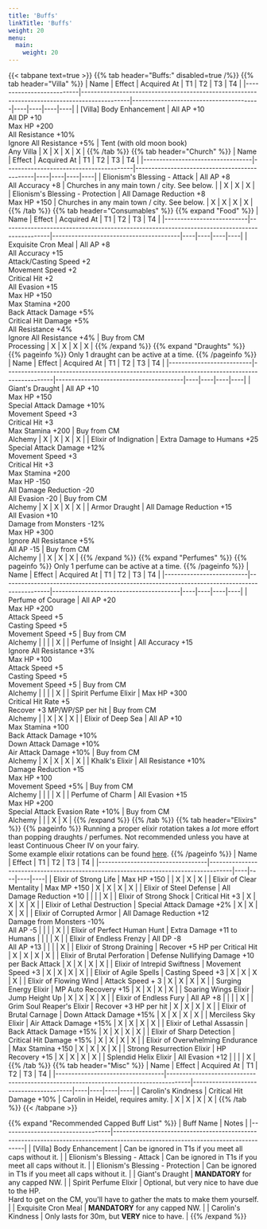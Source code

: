 ```yaml
---
title: 'Buffs'
linkTitle: 'Buffs'
weight: 20
menu:
  main:
    weight: 20
---
```


{{< tabpane text=true >}}
{{% tab header="Buffs:" disabled=true /%}}
{{% tab header="Villa" %}}
| Name                     | Effect                                                                                      | Acquired At                            | T1 | T2 | T3 | T4 |
|--------------------------|---------------------------------------------------------------------------------------------|----------------------------------------|----|----|----|----|
| [Villa] Body Enhancement | All AP +10<br>All DP +10<br>Max HP +200<br>All Resistance +10%<br>Ignore All Resistance +5% | Tent (with old moon book)<br>Any Villa | X  | X  | X  | X  |
{{% /tab %}}
{{% tab header="Church" %}}
| Name                             | Effect                                 | Acquired At                                  | T1 | T2 | T3 | T4 |
|----------------------------------|----------------------------------------|----------------------------------------------|----|----|----|----|
| Elionism's Blessing - Attack     | All AP +8<br>All Accuracy +8           | Churches in any main town / city. See below. |    | X  | X  | X  |
| Elionism's Blessing - Protection | All Damage Reduction +8<br>Max HP +150 | Churches in any main town / city. See below. | X  | X  | X  | X  |
{{% /tab %}}
{{% tab header="Consumables" %}}
{{% expand "Food" %}}
| Name                     | Effect                                                                                      | Acquired At                            | T1 | T2 | T3 | T4 |
|--------------------------|---------------------------------------------------------------------------------------------|----------------------------------------|----|----|----|----|
| Exquisite Cron Meal      | All AP +8<br>All Accuracy +15<br>Attack/Casting Speed +2<br>Movement Speed +2<br>Critical Hit +2<br>All Evasion +15<br>Max HP +150<br>Max Stamina +200<br>Back Attack Damage +5%<br>Critical Hit Damage +5%<br>All Resistance +4%<br>Ignore All Resistance +4% | Buy from CM<br>Processing | X | X | X | X |
{{% /expand %}}
{{% expand "Draughts" %}}
{{% pageinfo %}}
Only 1 draught can be active at a time.
{{% /pageinfo %}}
| Name                     | Effect                                                                                      | Acquired At                            | T1 | T2 | T3 | T4 |
|--------------------------|---------------------------------------------------------------------------------------------|----------------------------------------|----|----|----|----|
| Giant's Draught          | All AP +10<br>Max HP +150<br>Special Attack Damage +10%<br>Movement Speed +3<br>Critical Hit +3<br>Max Stamina +200 | Buy from CM<br>Alchemy | X | X | X | X |
| Elixir of Indignation    | Extra Damage to Humans +25<br>Special Attack Damage +12%<br>Movement Speed +3<br>Critical Hit +3<br>Max Stamina +200<br>Max HP -150<br>All Damage Reduction -20<br>All Evasion -20 | Buy from CM<br>Alchemy | X  | X  | X  | X  |
| Armor Draught            | All Damage Reduction +15<br>All Evasion +10<br>Damage from Monsters -12%<br>Max HP +300<br>Ignore All Resistance +5%<br>All AP -15 | Buy from CM<br>Alchemy |    | X  | X  | X  |
{{% /expand %}}
{{% expand "Perfumes" %}}
{{% pageinfo %}}
Only 1 perfume can be active at a time.
{{% /pageinfo %}}
| Name                     | Effect                                                                                      | Acquired At                            | T1 | T2 | T3 | T4 |
|--------------------------|---------------------------------------------------------------------------------------------|----------------------------------------|----|----|----|----|
| Perfume of Courage       | All AP +20<br>Max HP +200<br>Attack Speed +5<br>Casting Speed +5<br>Movement Speed +5       | Buy from CM<br>Alchemy                 |    |    |    | X  |
| Perfume of Insight       | All Accuracy +15<br>Ignore All Resistance +3%<br>Max HP +100<br>Attack Speed +5<br>Casting Speed +5<br>Movement Speed +5 | Buy from CM<br>Alchemy |    |    |    | X  |
| Spirit Perfume Elixir    | Max HP +300<br> Critical Hit Rate +5<br>Recover +3 MP/WP/SP per hit                         | Buy from CM<br>Alchemy                  |    | X  | X  | X  |
| Elixir of Deep Sea       | All AP +10<br>Max Stamina +100<br>Back Attack Damage +10%<br>Down Attack Damage +10%<br>Air Attack Damage +10% | Buy from CM<br>Alchemy | X  | X  | X  | X  |
| Khalk's Elixir           | All Resistance +10%<br>Damage Reduction +15<br>Max HP +100<br>Movement Speed +5% | Buy from CM<br>Alchemy |    |    |    | X  |
| Perfume of Charm         | All Evasion +15<br>Max HP +200<br>Special Attack Evasion Rate +10% | Buy from CM<br>Alchemy |    |    | X  | X  |
{{% /expand %}}
{{% /tab %}}
{{% tab header="Elixirs" %}}
{{% pageinfo %}}
Running a proper elixir rotation takes a _lot_ more effort than popping draughts / perfumes. Not recommended unless you have at least Continuous Cheer IV on your fairy.<br>
Some example elixir rotations can be found [here](/docs/nw-caps-stats/buffs/elixirs).
{{% /pageinfo %}}
| Name                             | Effect                                                                              | T1 | T2 | T3 | T4 |
|----------------------------------|-------------------------------------------------------------------------------------|----|----|----|----|
| Elixir of Strong Life            | Max HP +150                                                                         |    | X  | X  | X  |
| Elixir of Clear Mentality        | Max MP +150                                                                         | X  | X  | X  | X  |
| Elixir of Steel Defense          | All Damage Reduction +10                                                            |    |    |    | X  |
| Elixir of Strong Shock           | Critical Hit +3                                                                     | X  | X  | X  | X  |
| Elixir of Lethal Destruction     | Special Attack Damage +2%                                                           | X  | X  | X  | X  |
| Elixir of Corrupted Armor        | All Damage Reduction +12<br>Damage from Monsters -10%<br>All AP -5                  |    |    |    | X  |
| Elixir of Perfect Human Hunt     | Extra Damage +11 to Humans                                                          |    |    |    | X  |
| Elixir of Endless Frenzy         | All DP -8<br>All AP +13                                                             |    |    |    | X  |
| Elixir of Strong Draining        | Recover +5 HP per Critical Hit                                                      | X  | X  | X  | X  |
| Elixir of Brutal Perforation     | Defense Nullifying Damage +10 per Back Attack                                       | X  | X  | X  | X  |
| Elixir of Intrepid Swiftness     | Movement Speed +3                                                                   | X  | X  | X  | X  |
| Elixir of Agile Spells           | Casting Speed +3                                                                    | X  | X  | X  | X  |
| Elixir of Flowing Wind           | Attack Speed + 3                                                                    | X  | X  | X  | X  |
| Surging Energy Elixir            | MP Auto Recovery +15                                                                | X  | X  | X  | X  |
| Soaring Wings Elixir             | Jump Height Up                                                                      | X  | X  | X  | X  |
| Elixir of Endless Fury           | All AP +8                                                                           |    |    |    | X  |
| Grim Soul Reaper's Elixir        | Recover +3 HP per hit                                                               | X  | X  | X  | X  |
| Elixir of Brutal Carnage         | Down Attack Damage +15%                                                             | X  | X  | X  | X  |
| Merciless Sky Elixir             | Air Attack Damage +15%                                                              | X  | X  | X  | X  |
| Elixir of Lethal Assassin        | Back Attack Damage +15%                                                             | X  | X  | X  | X  |
| Elixir of Sharp Detection        | Critical Hit Damage +15%                                                            | X  | X  | X  | X  |
| Elixir of Overwhelming Endurance | Max Stamina +150                                                                    | X  | X  | X  | X  |
| Strong Resurrection Elixir       | HP Recovery +15                                                                     | X  | X  | X  | X  |
| Splendid Helix Elixir            | All Evasion +12                                                                     |    |    |    | X  |
{{% /tab %}}
{{% tab header="Misc"  %}}
| Name                     | Effect                                                                                      | Acquired At                            | T1 | T2 | T3 | T4 |
|----------------------------------|-------------------------------------------------------------------------------------|----------------------------------------|----|----|----|----|
| Carolin's Kindness               | Critical Hit Damage +10%                                                            | Carolin in Heidel, requires amity.     | X  | X  | X  | X  |
{{% /tab %}}
{{< /tabpane >}}

{{% expand "Recommended Capped Buff List" %}}
| Buff Name                        | Notes                                                                                                                          |
|----------------------------------|--------------------------------------------------------------------------------------------------------------------------------|
| [Villa] Body Enhancement         | Can be ignored in T1s if you meet all caps without it.                                                                         |
| Elionism's Blessing - Attack     | Can be ignored in T1s if you meet all caps without it.                                                                         |
| Elionism's Blessing - Protection | Can be ignored in T1s if you meet all caps without it.                                                                         |
| Giant's Draught                  | **MANDATORY** for any capped NW.                                                                                               |
| Spirit Perfume Elixir            | Optional, but very nice to have due to the HP.<br>Hard to get on the CM, you'll have to gather the mats to make them yourself. |
| Exquisite Cron Meal              | **MANDATORY** for any capped NW.                                                                                               |
| Carolin's Kindness               | Only lasts for 30m, but **VERY** nice to have.                                                                                 |
{{% /expand %}}